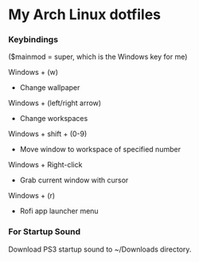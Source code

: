 # My Arch Linux dotfiles

### Keybindings

($mainmod = super, which is the Windows key for me)

Windows + (w)
- Change wallpaper

Windows + (left/right arrow)
- Change workspaces

Windows + shift + (0-9)
- Move window to workspace of specified number

Windows + Right-click
- Grab current window with cursor

Windows + (r)
- Rofi app launcher menu

### For Startup Sound

Download PS3 startup sound to ~/Downloads directory.
